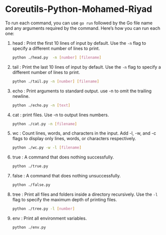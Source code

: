 # Coreutils-Python-Mohamed-Riyad
To run each command, you can use `go run` followed by the Go file name and any arguments required by the command. Here’s how you can run each one:

 1. head :
    Print the first 10 lines of input by default. Use the `-n` flag to specify a different number of lines to print.
    ```sh
    python ./head.py  -n [number] [filename]
    ```
 2. tail :
    Print the last 10 lines of input by default. Use the `-n` flag to specify a different number of lines to print.
    ```sh
    python ./tail.py -n [number] [filename]
    ```
 3. echo :
    Print arguments to standard output. use -n to omit the trailing newline.
    ```sh
    python ./echo.py -n [text]
    ```
 4. cat :
    print files. Use -n to output lines numbers.
    ```sh
    python ./cat.py -n [filename]
    ```
 5. wc : 
    Count lines, words, and characters in the input.
    Add -l, -w, and -c flags to display only lines, words, or characters respectively.
    ```sh
    python ./wc.py -w -l [filename]
    ```
 6. true :
    A command that does nothing successfully.
    ```sh
    python ./true.py
    ```
 7. false :
    A command that does nothing unsuccessfully.
    ```sh
    python ./false.py
    ```

 8. tree :
    Print all files and folders inside a directory recursively. Use the `-l` flag to specify the maximum depth of printing files.
    ```sh
    python ./tree.py -l [number]
    ```
    
 9. env :
  Print all environment variables.
    ```sh
    python ./env.py
    ```

